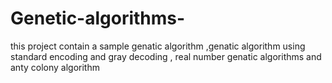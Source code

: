 # Genetic-algorithms-
this project contain a sample genatic algorithm ,genatic algorithm using standard encoding and gray decoding , real number genatic algorithms and anty colony algorithm

